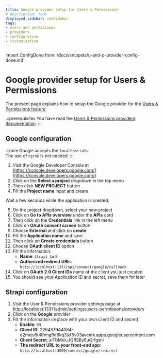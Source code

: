 ```yaml
---
title: Google provider setup for Users & Permissions
# description: todo
displayed_sidebar: cmsSidebar
tags:
- users and permissions
- providers
- configuration
- customization
---
```


import ConfigDone from '/docs/snippets/u-and-p-provider-config-done.md'

# Google provider setup for Users & Permissions

The present page explains how to setup the Google provider for the [Users & Permissions feature](/user-docs/features/users-permissions).

:::prerequisites
You have read the [Users & Permissions providers documentation](/dev-docs/configurations/users-and-permissions-providers).
:::

## Google configuration

:::note
Google accepts the `localhost` urls. <br/>
The use of `ngrok` is not needed.
:::

1. Visit the Google Developer Console at [https://console.developers.google.com/](https://console.developers.google.com/)
2. Click on the **Select a project** dropdown in the top menu
3. Then click **NEW PROJECT** button
4. Fill the **Project name** input and create

Wait a few seconds while the application is created.

5. On the project dropdown, select your new project
6. Click on **Go to APIs overview** under the **APIs** card
7. Then click on the **Credentials** link in the left menu
8. Click on **OAuth consent screen** button
9. Choose **External** and click on **create**
10. Fill the **Application name** and save
11. Then click on **Create credentials** button
12. Choose **OAuth client ID** option
13. Fill the information:
    - **Name**: `Strapi Auth`
    - **Authorized redirect URIs**: `http://localhost:1337/api/connect/google/callback`
14. Click on **OAuth 2.0 Client IDs** name of the client you just created
15. You should see your Application ID and secret, save them for later

## Strapi configuration

1. Visit the User & Permissions provider settings page at [http://localhost:1337/admin/settings/users-permissions/providers](http://localhost:1337/admin/settings/users-permissions/providers)
2. Click on the **Google** provider
3. Fill the information (replace with your own client ID and secret):
   - **Enable**: `ON`
   - **Client ID**: 226437944084-o2mojv5i4lfnng9q8kq3jkf5v03avemk.apps.googleusercontent.com
   - **Client Secret**: aiTbMoiuJQflSBy6uQrfgsni
   - **The redirect URL to your front-end app**: `http://localhost:3000/connect/google/redirect`

<ConfigDone />

